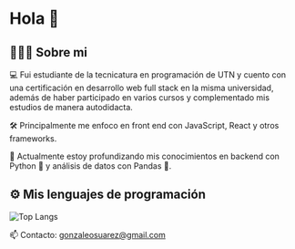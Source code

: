 # Hola 👋

## 👨🏼‍💻  Sobre mi

💻 Fui estudiante de la tecnicatura en programación de UTN y cuento con una certificación en desarrollo web full stack en la misma universidad, además de haber participado en varios cursos y complementado mis estudios de manera autodidacta. 

🛠️ Principalmente me enfoco en front end con JavaScript, React y otros frameworks.

🌱 Actualmente estoy profundizando mis conocimientos en backend con Python 🐍 y análisis de datos con Pandas 🐼.

## ⚙️ Mis lenguajes de programación
![Top Langs](https://github-readme-stats.vercel.app/api/top-langs/?username=gonzaleosuarez&layout=compact&theme=dark)

📫 Contacto: gonzaleosuarez@gmail.com

